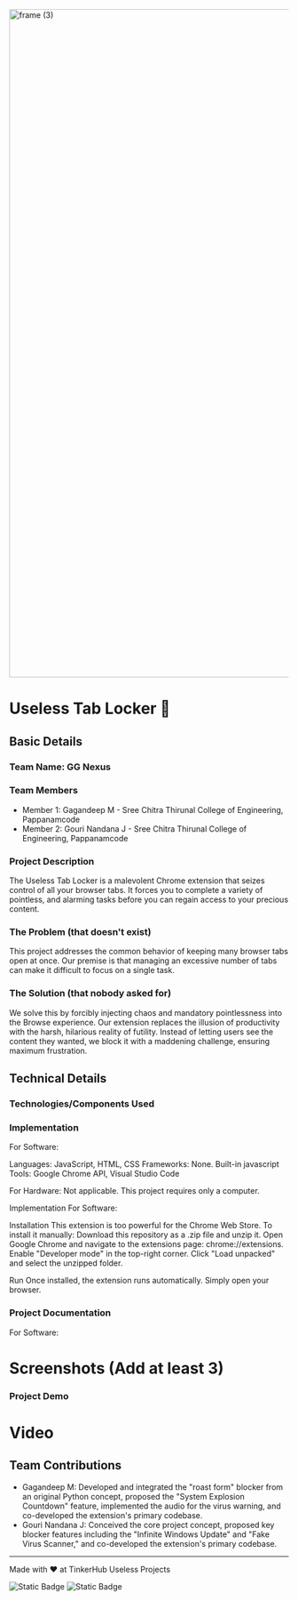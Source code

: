 <img width="3188" height="1202" alt="frame (3)" src="https://github.com/user-attachments/assets/517ad8e9-ad22-457d-9538-a9e62d137cd7" />


# Useless Tab Locker 🎯


## Basic Details
### Team Name: GG Nexus


### Team Members
- Member 1: Gagandeep M - Sree Chitra Thirunal College of Engineering, Pappanamcode
- Member 2: Gouri Nandana J - Sree Chitra Thirunal College of Engineering, Pappanamcode

### Project Description
The Useless Tab Locker is a malevolent Chrome extension that seizes control of all your browser tabs. It forces you to complete a variety of pointless, and alarming tasks before you can regain access to your precious content.

### The Problem (that doesn't exist)
This project addresses the common behavior of keeping many browser tabs open at once. Our premise is that managing an excessive number of tabs can make it difficult to focus on a single task.

### The Solution (that nobody asked for)
We solve this by forcibly injecting chaos and mandatory pointlessness into the Browse experience. Our extension replaces the illusion of productivity with the harsh, hilarious reality of futility. Instead of letting users see the content they wanted, we block it with a maddening challenge, ensuring maximum frustration.

## Technical Details
### Technologies/Components Used

### Implementation

For Software:

Languages: JavaScript, HTML, CSS
Frameworks: None. Built-in javascript
Tools: Google Chrome API, Visual Studio Code

For Hardware:
Not applicable. This project requires only a computer.

Implementation
For Software:

Installation
This extension is too powerful for the Chrome Web Store. To install it manually:
Download this repository as a .zip file and unzip it.
Open Google Chrome and navigate to the extensions page: chrome://extensions.
Enable "Developer mode" in the top-right corner.
Click "Load unpacked" and select the unzipped folder.

Run
Once installed, the extension runs automatically. Simply open your browser.


### Project Documentation
For Software:

# Screenshots (Add at least 3)


### Project Demo
# Video


## Team Contributions
- Gagandeep M: Developed and integrated the "roast form" blocker from an original Python concept, proposed the "System Explosion Countdown" feature, implemented the audio for the virus warning, and co-developed the extension's primary codebase.
- Gouri Nandana J: Conceived the core project concept, proposed key blocker features including the "Infinite Windows Update" and "Fake Virus Scanner," and co-developed the extension's primary codebase.

---
Made with ❤️ at TinkerHub Useless Projects 

![Static Badge](https://img.shields.io/badge/TinkerHub-24?color=%23000000&link=https%3A%2F%2Fwww.tinkerhub.org%2F)
![Static Badge](https://img.shields.io/badge/UselessProjects--25-25?link=https%3A%2F%2Fwww.tinkerhub.org%2Fevents%2FQ2Q1TQKX6Q%2FUseless%2520Projects)



